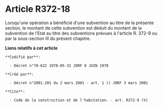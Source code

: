 # Article R372-18

Lorsqu'une opération a bénéficié d'une subvention au titre de la présente section, le montant de cette subvention est déduit
du montant de la subvention de l'Etat au titre des subventions prévues à l'article R. 372-9 ou par la sous-section III du
présent chapitre.

**Liens relatifs à cet article**

	**Codifié par**:

	  - Décret n°78-622 1978-05-31 JORF 8 JUIN 1978

	**Créé par**:

	  - Décret n°2001-201 du 2 mars 2001 - art. 1 () JORF 3 mars 2001

	**Cite**:

	  - Code de la construction et de l'habitation. - art. R372-9 (V)

